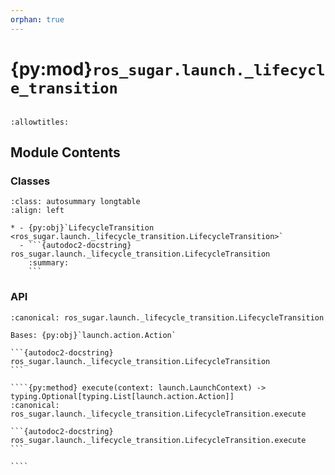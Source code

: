 ```yaml
---
orphan: true
---
```


# {py:mod}`ros_sugar.launch._lifecycle_transition`

```{py:module} ros_sugar.launch._lifecycle_transition
```

```{autodoc2-docstring} ros_sugar.launch._lifecycle_transition
:allowtitles:
```

## Module Contents

### Classes

````{list-table}
:class: autosummary longtable
:align: left

* - {py:obj}`LifecycleTransition <ros_sugar.launch._lifecycle_transition.LifecycleTransition>`
  - ```{autodoc2-docstring} ros_sugar.launch._lifecycle_transition.LifecycleTransition
    :summary:
    ```
````

### API

`````{py:class} LifecycleTransition(*, lifecycle_node_names: typing.Iterable[launch.SomeSubstitutionsType], transition_ids: typing.Iterable[typing.Union[int, launch.SomeSubstitutionsType]], **kwargs)
:canonical: ros_sugar.launch._lifecycle_transition.LifecycleTransition

Bases: {py:obj}`launch.action.Action`

```{autodoc2-docstring} ros_sugar.launch._lifecycle_transition.LifecycleTransition
```

````{py:method} execute(context: launch.LaunchContext) -> typing.Optional[typing.List[launch.action.Action]]
:canonical: ros_sugar.launch._lifecycle_transition.LifecycleTransition.execute

```{autodoc2-docstring} ros_sugar.launch._lifecycle_transition.LifecycleTransition.execute
```

````

`````
